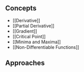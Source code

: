 ## Concepts

- [[Derivative]]
- [[Partial Derivative]]
- [[Gradient]]
- [[Critical Point]]
- [[Minima and Maxima]]
- [[Non-Differentiable Functions]]

## Approaches

